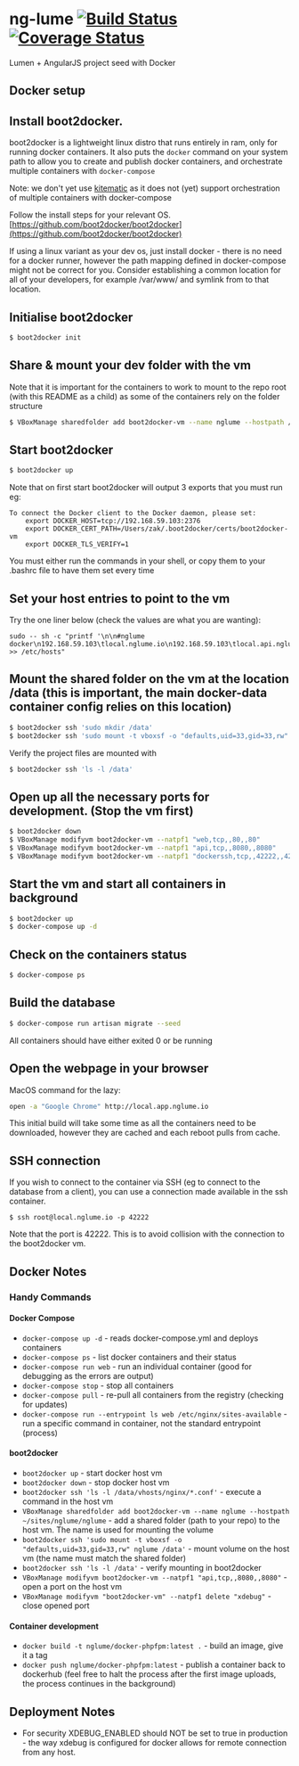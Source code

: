 # ng-lume [![Build Status](https://travis-ci.org/nglume/nglume.svg?branch=master)](https://travis-ci.org/nglume/nglume) [![Coverage Status](https://coveralls.io/repos/nglume/nglume/badge.svg?branch=master)](https://coveralls.io/r/nglume/nglume?branch=master)
Lumen + AngularJS project seed with Docker

## Docker setup
## Install boot2docker.
boot2docker is a lightweight linux distro that runs entirely in ram, only for running docker containers. 
It also puts the `docker` command on your system path to allow you to create and publish docker containers, and orchestrate multiple containers with `docker-compose`

Note: we don't yet use [kitematic](http://kitematic.com) as it does not (yet) support orchestration of multiple containers with docker-compose

Follow the install steps for your relevant OS. [https://github.com/boot2docker/boot2docker](https://github.com/boot2docker/boot2docker)

If using a linux variant as your dev os, just install docker - there is no need for a docker runner, however the path mapping defined in docker-compose might not be correct for you.
Consider establishing a common location for all of your developers, for example /var/www/<projectkey> and symlink from to that location.

## Initialise boot2docker

```sh
$ boot2docker init
```

## Share & mount your dev folder with the vm
Note that it is important for the containers to work to mount to the repo root (with this README as a child) as some of the containers rely on the folder structure 

```sh
$ VBoxManage sharedfolder add boot2docker-vm --name nglume --hostpath /path/to/your/site/repo
```
## Start boot2docker

```sh
$ boot2docker up
```

Note that on first start boot2docker will output 3 exports that you must run eg:

```
To connect the Docker client to the Docker daemon, please set:
    export DOCKER_HOST=tcp://192.168.59.103:2376
    export DOCKER_CERT_PATH=/Users/zak/.boot2docker/certs/boot2docker-vm
    export DOCKER_TLS_VERIFY=1
```

You must either run the commands in your shell, or copy them to your .bashrc file to have them set every time

## Set your host entries to point to the vm
Try the one liner below (check the values are what you are wanting):

```
sudo -- sh -c "printf '\n\n#nglume docker\n192.168.59.103\tlocal.nglume.io\n192.168.59.103\tlocal.api.nglume.io\n192.168.59.103\tlocal.app.nglume.io' >> /etc/hosts"
```

## Mount the shared folder on the vm at the location /data (this is important, the main docker-data container config relies on this location)

```sh
$ boot2docker ssh 'sudo mkdir /data'
$ boot2docker ssh 'sudo mount -t vboxsf -o "defaults,uid=33,gid=33,rw" nglume /data'
```

Verify the project files are mounted with 

```sh
$ boot2docker ssh 'ls -l /data'
```

## Open up all the necessary ports for development. (Stop the vm first)

```sh
$ boot2docker down
$ VBoxManage modifyvm boot2docker-vm --natpf1 "web,tcp,,80,,80"
$ VBoxManage modifyvm boot2docker-vm --natpf1 "api,tcp,,8080,,8080"
$ VBoxManage modifyvm boot2docker-vm --natpf1 "dockerssh,tcp,,42222,,42222"
```

## Start the vm and start all containers in background

```sh
$ boot2docker up
$ docker-compose up -d
```

## Check on the containers status

```sh
$ docker-compose ps
```

## Build the database

```sh
$ docker-compose run artisan migrate --seed
```

All containers should have either exited 0 or be running

## Open the webpage in your browser

MacOS command for the lazy:

```sh
open -a "Google Chrome" http://local.app.nglume.io
```


This initial build will take some time as all the containers need to be downloaded, however they are cached and each reboot pulls from cache.

## SSH connection

If you wish to connect to the container via SSH (eg to connect to the database from a client), you can use a connection made available in the ssh container.

```
$ ssh root@local.nglume.io -p 42222
```

Note that the port is 42222. This is to avoid collision with the connection to the boot2docker vm.

## Docker Notes
### Handy Commands
#### Docker Compose
* `docker-compose up -d` - reads docker-compose.yml and deploys containers
* `docker-compose ps` - list docker containers and their status
* `docker-compose run web` - run an individual container (good for debugging as the errors are output)
* `docker-compose stop` - stop all containers
* `docker-compose pull` - re-pull all containers from the registry (checking for updates)
* `docker-compose run --entrypoint ls web /etc/nginx/sites-available` - run a specific command in container, not the standard entrypoint (process)

#### boot2docker
* `boot2docker up` - start docker host vm
* `boot2docker down` - stop docker host vm
* `boot2docker ssh 'ls -l /data/vhosts/nginx/*.conf'` - execute a command in the host vm
* `VBoxManage sharedfolder add boot2docker-vm --name nglume --hostpath ~/sites/nglume/nglume` - add a shared folder (path to your repo) to the host vm. The name is used for mounting the volume
* `boot2docker ssh 'sudo mount -t vboxsf -o "defaults,uid=33,gid=33,rw" nglume /data'` - mount volume on the host vm (the name must match the shared folder)
* `boot2docker ssh 'ls -l /data'` - verify mounting in boot2docker
* `VBoxManage modifyvm boot2docker-vm --natpf1 "api,tcp,,8080,,8080"` - open a port on the host vm
* `VBoxManage modifyvm "boot2docker-vm" --natpf1 delete "xdebug"` - close opened port


#### Container development
* `docker build -t nglume/docker-phpfpm:latest .` - build an image, give it a tag
* `docker push nglume/docker-phpfpm:latest` - publish a container back to dockerhub (feel free to halt the process after the first image uploads, the process continues in the background)

## Deployment Notes
* For security XDEBUG_ENABLED should NOT be set to true in production - the way xdebug is configured for docker allows for remote connection from any host.
